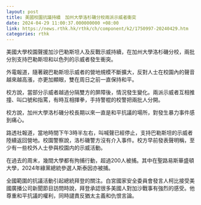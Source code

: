 ```yaml
---
layout: post
title: 美國校園抗議持續　加州大學洛杉磯分校兩派示威者衝突
date: 2024-04-29 11:00:37.000000000 +08:00
link: https://news.rthk.hk/rthk/ch/component/k2/1750997-20240429.htm
categories: rthk
---
```


美國大學校園聲援加沙巴勒斯坦人及反戰示威持續，在加州大學洛杉磯分校，兩批分別支持巴勒斯坦和以色列的示威者發生衝突。

外電報道，隨著親巴勒斯坦示威者的營地規模不斷擴大，反對人士在校園內的聲音越來越高漲，亦更加顯眼，雙在周日之前一直保持和平。

校方說，當部分示威者越過分隔雙方的屏障後，情況發生變化。兩派示威者互相推撞、叫口號和指罵，有時互相揮拳，手持警棍的校警把兩批人分開。

校方說，加州大學洛杉磯分校長期以來一直是和平抗議的場所，對發生暴力事件感到痛心。

路透社報道，當地時間下午3時半左右，叫喊聲已經停止，支持巴勒斯坦的示威者陸續返回營地。校園警察說，洛杉磯警方沒有介入事件。校方早前發表聲明稱，至少有一些校外人士參與校園内的示威活動。

在過去的周末，幾間大學都有拘捕行動，超過200人被捕。其中在聖路易斯華盛頓大學，2024年綠黨總統參選人斯泰因亦被捕。

全國範圍的抗議活動引起總統拜登的關注。白宮國家安全委員會發言人柯比接受美國廣播公司新聞節目訪問時說，拜登承認很多美國人對加沙戰事有強烈的感受。他尊重和平抗議的權利，同時譴責反猶太主義和仇恨言論。
